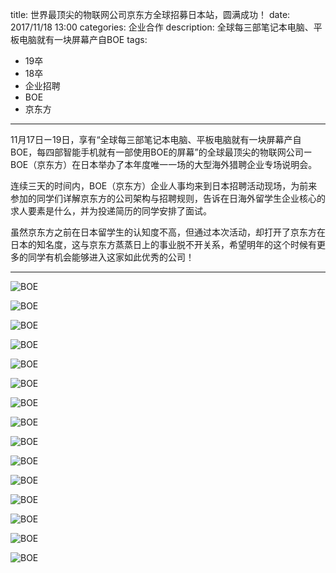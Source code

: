 title: 世界最顶尖的物联网公司京东方全球招募日本站，圆满成功！
date: 2017/11/18 13:00
categories: 企业合作
description: 全球每三部笔记本电脑、平板电脑就有一块屏幕产自BOE
tags:
- 19卒
- 18卒
- 企业招聘
- BOE
- 京东方

---

11月17日ー19日，享有“全球每三部笔记本电脑、平板电脑就有一块屏幕产自BOE，每四部智能手机就有一部使用BOE的屏幕”的全球最顶尖的物联网公司ーBOE（京东方）在日本举办了本年度唯一一场的大型海外猎聘企业专场说明会。

连续三天的时间内，BOE（京东方）企业人事均来到日本招聘活动现场，为前来参加的同学们详解京东方的公司架构与招聘规则，告诉在日海外留学生企业核心的求人要素是什么，并为投递简历的同学安排了面试。

虽然京东方之前在日本留学生的认知度不高，但通过本次活动，却打开了京东方在日本的知名度，这与京东方蒸蒸日上的事业脱不开关系，希望明年的这个时候有更多的同学有机会能够进入这家如此优秀的公司！

---

![BOE](http://wx2.sinaimg.cn/mw690/a9a40e85gy1fmiov8gu0sj21hc0tzql0.jpg)

![BOE](http://wx1.sinaimg.cn/mw690/a9a40e85gy1fmiovd55m6j21kw16ob29.jpg)

![BOE](http://wx2.sinaimg.cn/mw690/a9a40e85gy1fmiovgpnp0j21kw16ohdt.jpg)

![BOE](http://wx4.sinaimg.cn/mw690/a9a40e85gy1fmiow9hy3tj21kw16ohdt.jpg)

![BOE](http://wx2.sinaimg.cn/mw690/a9a40e85gy1fmioweuvyzj21kw16o7wh.jpg)

![BOE](http://wx4.sinaimg.cn/mw690/a9a40e85gy1fmiowqs74oj21kw16o1kx.jpg)

![BOE](http://wx3.sinaimg.cn/mw690/a9a40e85gy1fmiowujd74j21kw16onpd.jpg)

![BOE](http://wx4.sinaimg.cn/mw690/a9a40e85gy1fmiowy1e3yj21kw16ohdt.jpg)

![BOE](http://wx2.sinaimg.cn/mw690/a9a40e85gy1fmioz8rkn6j21kw0zohdt.jpg)

![BOE](http://wx1.sinaimg.cn/mw690/a9a40e85gy1fmiozc5chhj21kw16o1kx.jpg)

![BOE](http://wx4.sinaimg.cn/mw690/a9a40e85gy1fmiozl0255j21kw16oe5k.jpg)

![BOE](http://wx2.sinaimg.cn/mw690/a9a40e85gy1fmiozxu1qcj21kw16ohdt.jpg)

![BOE](http://wx4.sinaimg.cn/mw690/a9a40e85gy1fmip0dysiwj21kw16o4qp.jpg)

![BOE](http://wx4.sinaimg.cn/mw690/a9a40e85gy1fmip0hbicbj21kw0tetu9.jpg)

![BOE](http://wx3.sinaimg.cn/mw690/a9a40e85gy1fmip0k8u8uj21400u0n5o.jpg)